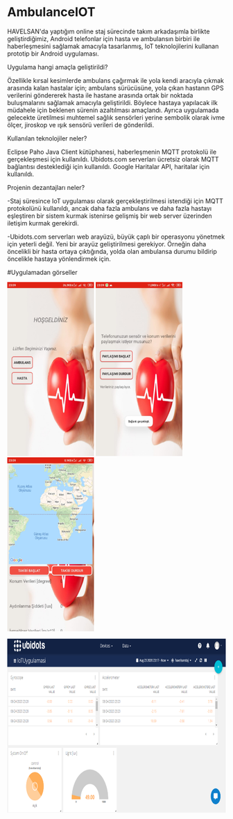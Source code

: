 # AmbulanceIOT
HAVELSAN'da yaptığım online staj sürecinde takım arkadaşımla birlikte geliştirdiğimiz, Android telefonlar için hasta ve ambulansın birbiri ile haberleşmesini sağlamak amacıyla tasarlanmış, IoT teknolojilerini kullanan prototip bir Android uygulaması. 


Uygulama hangi amaçla geliştirildi?

Özellikle kırsal kesimlerde ambulans çağırmak ile yola kendi aracıyla çıkmak arasında kalan hastalar için; ambulans sürücüsüne, yola çıkan hastanın GPS verilerini göndererek hasta ile hastane arasında ortak bir noktada buluşmalarını sağlamak amacıyla geliştirildi. Böylece hastaya yapılacak ilk müdahele için beklenen sürenin azaltılması amaçlandı. Ayrıca uygulamada gelecekte üretilmesi muhtemel sağlık sensörleri yerine sembolik olarak ivme ölçer, jiroskop ve ışık sensörü verileri de gönderildi. 

Kullanılan teknolojiler neler?

Eclipse Paho Java Client kütüphanesi, haberleşmenin MQTT protokolü ile gerçekleşmesi için kullanıldı.
Ubidots.com serverları ücretsiz olarak MQTT bağlantısı desteklediği için kullanıldı.
Google Haritalar API, haritalar için kullanıldı.

Projenin dezantajları neler?

-Staj süresince IoT uygulaması olarak gerçekleştirilmesi istendiği için MQTT protokolünü kullanıldı, ancak daha fazla ambulans ve daha fazla hastayı eşleştiren bir sistem kurmak istenirse gelişmiş bir web server üzerinden iletişim kurmak gerekirdi.

-Ubidots.com serverları web arayüzü, büyük çaplı bir operasyonu yönetmek için yeterli değil. Yeni bir arayüz geliştirilmesi gerekiyor. Örneğin daha öncelikli bir hasta ortaya çıktığında, yolda olan ambulansa durumu bildirip öncelikle hastaya yönlendirmek için.

#Uygulamadan görseller
<p float="left">
<img src="anasayfa.jpeg" width="200" height="400">
<img src="hasta.jpeg" width="200" height="400">
<img src="ambulans.jpeg" width="200" height="400">
</p>

<img src="UbidotsInterface.png" width="800" height="400">

